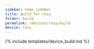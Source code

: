 ```yaml
---
sidebar: home_sidebar
title: Build for rosy
folder: build
permalink: /devices/rosy/build
device: rosy
---
```

{% include templates/device_build.md %}
